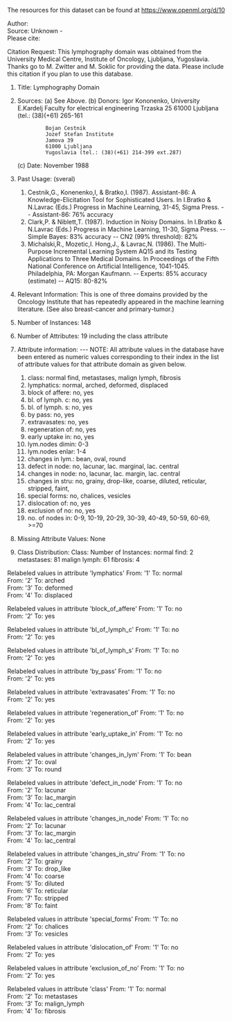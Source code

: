 The resources for this dataset can be found at https://www.openml.org/d/10

Author:   
Source: Unknown -   
Please cite:   

Citation Request:
    This lymphography domain was obtained from the University Medical Centre,
    Institute of Oncology, Ljubljana, Yugoslavia.  Thanks go to M. Zwitter and 
    M. Soklic for providing the data.  Please include this citation if you plan
    to use this database.
 
 1. Title: Lymphography Domain
 
 2. Sources: 
     (a) See Above.
     (b) Donors: Igor Kononenko, 
                 University E.Kardelj
                 Faculty for electrical engineering
                 Trzaska 25
                 61000 Ljubljana (tel.: (38)(+61) 265-161
 
                 Bojan Cestnik
                 Jozef Stefan Institute
                 Jamova 39
                 61000 Ljubljana
                 Yugoslavia (tel.: (38)(+61) 214-399 ext.287) 
    (c) Date: November 1988
 
 3. Past Usage: (sveral)
     1. Cestnik,G., Konenenko,I, & Bratko,I. (1987). Assistant-86: A
        Knowledge-Elicitation Tool for Sophisticated Users.  In I.Bratko
        & N.Lavrac (Eds.) Progress in Machine Learning, 31-45, Sigma Press.
        -- Assistant-86: 76% accuracy
     2. Clark,P. & Niblett,T. (1987). Induction in Noisy Domains.  In
        I.Bratko & N.Lavrac (Eds.) Progress in Machine Learning, 11-30,
        Sigma Press.
        -- Simple Bayes: 83% accuracy
        -- CN2 (99% threshold): 82%
     3. Michalski,R., Mozetic,I. Hong,J., & Lavrac,N. (1986).  The Multi-Purpose
        Incremental Learning System AQ15 and its Testing Applications to Three
        Medical Domains.  In Proceedings of the Fifth National Conference on
        Artificial Intelligence, 1041-1045. Philadelphia, PA: Morgan Kaufmann.
        -- Experts: 85% accuracy (estimate)
        -- AQ15: 80-82%
 
 4. Relevant Information:
      This is one of three domains provided by the Oncology Institute
      that has repeatedly appeared in the machine learning literature.
      (See also breast-cancer and primary-tumor.)
 
 5. Number of Instances: 148
 
 6. Number of Attributes: 19 including the class attribute
 
 7. Attribute information:
     --- NOTE: All attribute values in the database have been entered as
               numeric values corresponding to their index in the list
               of attribute values for that attribute domain as given below.
     1. class: normal find, metastases, malign lymph, fibrosis
     2. lymphatics: normal, arched, deformed, displaced
     3. block of affere: no, yes
     4. bl. of lymph. c: no, yes
     5. bl. of lymph. s: no, yes
     6. by pass: no, yes
     7. extravasates: no, yes
     8. regeneration of: no, yes
     9. early uptake in: no, yes
    10. lym.nodes dimin: 0-3
    11. lym.nodes enlar: 1-4
    12. changes in lym.: bean, oval, round
    13. defect in node: no, lacunar, lac. marginal, lac. central
    14. changes in node: no, lacunar, lac. margin, lac. central
    15. changes in stru: no, grainy, drop-like, coarse, diluted, reticular, 
                         stripped, faint, 
    16. special forms: no, chalices, vesicles
    17. dislocation of: no, yes
    18. exclusion of no: no, yes
    19. no. of nodes in: 0-9, 10-19, 20-29, 30-39, 40-49, 50-59, 60-69, >=70
 
 8. Missing Attribute Values: None
 
 9. Class Distribution: 
     Class:        Number of Instances:
     normal find:  2
     metastases:   81
     malign lymph: 61
     fibrosis:     4
 
 




 Relabeled values in attribute 'lymphatics'
    From: '1'                     To: normal              
    From: '2'                     To: arched              
    From: '3'                     To: deformed            
    From: '4'                     To: displaced           


 Relabeled values in attribute 'block_of_affere'
    From: '1'                     To: no                  
    From: '2'                     To: yes                 


 Relabeled values in attribute 'bl_of_lymph_c'
    From: '1'                     To: no                  
    From: '2'                     To: yes                 


 Relabeled values in attribute 'bl_of_lymph_s'
    From: '1'                     To: no                  
    From: '2'                     To: yes                 


 Relabeled values in attribute 'by_pass'
    From: '1'                     To: no                  
    From: '2'                     To: yes                 


 Relabeled values in attribute 'extravasates'
    From: '1'                     To: no                  
    From: '2'                     To: yes                 


 Relabeled values in attribute 'regeneration_of'
    From: '1'                     To: no                  
    From: '2'                     To: yes                 


 Relabeled values in attribute 'early_uptake_in'
    From: '1'                     To: no                  
    From: '2'                     To: yes                 


 Relabeled values in attribute 'changes_in_lym'
    From: '1'                     To: bean                
    From: '2'                     To: oval                
    From: '3'                     To: round               


 Relabeled values in attribute 'defect_in_node'
    From: '1'                     To: no                  
    From: '2'                     To: lacunar             
    From: '3'                     To: lac_margin          
    From: '4'                     To: lac_central         


 Relabeled values in attribute 'changes_in_node'
    From: '1'                     To: no                  
    From: '2'                     To: lacunar             
    From: '3'                     To: lac_margin          
    From: '4'                     To: lac_central         


 Relabeled values in attribute 'changes_in_stru'
    From: '1'                     To: no                  
    From: '2'                     To: grainy              
    From: '3'                     To: drop_like           
    From: '4'                     To: coarse              
    From: '5'                     To: diluted             
    From: '6'                     To: reticular           
    From: '7'                     To: stripped            
    From: '8'                     To: faint               


 Relabeled values in attribute 'special_forms'
    From: '1'                     To: no                  
    From: '2'                     To: chalices            
    From: '3'                     To: vesicles            


 Relabeled values in attribute 'dislocation_of'
    From: '1'                     To: no                  
    From: '2'                     To: yes                 


 Relabeled values in attribute 'exclusion_of_no'
    From: '1'                     To: no                  
    From: '2'                     To: yes                 


 Relabeled values in attribute 'class'
    From: '1'                     To: normal              
    From: '2'                     To: metastases          
    From: '3'                     To: malign_lymph        
    From: '4'                     To: fibrosis